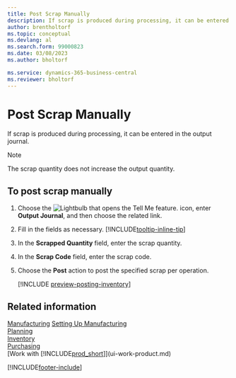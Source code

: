 ```yaml
---
title: Post Scrap Manually
description: If scrap is produced during processing, it can be entered in the output journal. Note that the scrap quantity does not increase the output quantity.
author: brentholtorf
ms.topic: conceptual
ms.devlang: al
ms.search.form: 99000823
ms.date: 03/08/2023
ms.author: bholtorf

ms.service: dynamics-365-business-central
ms.reviewer: bholtorf
---
```

# Post Scrap Manually

If scrap is produced during processing, it can be entered in the output journal.  

> [!NOTE]
> The scrap quantity does not increase the output quantity.  

## To post scrap manually

1. Choose the ![Lightbulb that opens the Tell Me feature.](media/ui-search/search_small.png "Tell me what you want to do") icon, enter **Output Journal**, and then choose the related link.  
2. Fill in the fields as necessary. [!INCLUDE[tooltip-inline-tip](includes/tooltip-inline-tip_md.md)]  
3. In the **Scrapped Quantity** field, enter the scrap quantity.  
4. In the **Scrap Code** field, enter the scrap code.  
5. Choose the **Post** action to post the specified scrap per operation.  

    [!INCLUDE [preview-posting-inventory](includes/preview-posting-inventory.md)]    

## Related information

[Manufacturing](production-manage-manufacturing.md)
[Setting Up Manufacturing](production-configure-production-processes.md)  
[Planning](production-planning.md)  
[Inventory](inventory-manage-inventory.md)  
[Purchasing](purchasing-manage-purchasing.md)  
[Work with [!INCLUDE[prod_short](includes/prod_short.md)]](ui-work-product.md)


[!INCLUDE[footer-include](includes/footer-banner.md)]